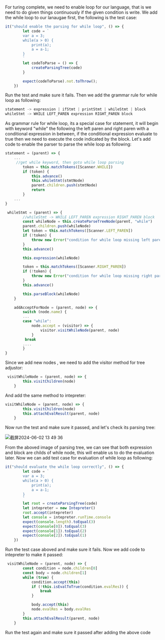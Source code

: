 For turing complete, we need to enable loop for our language, that is we need to do given things continuously if the given condition is write. We add the while loop to our lanaugae first,
the following is the test case:
```js
it("should enable the parsing for while loop", () => {
        let code = `
        var a = 3;
        while(a > 0) {
            print(a);
            a = a-1;
        }
        `
        let codeToParse = () => {
            createParsingTree(code)
        }

        expect(codeToParse).not.toThrow();
    })
```
Run the test and make sure it fails. Then we add the grammar rule for while loop as following:
```js
statement -> expression | ifStmt | printStmt | whileStmt | block
whileStmt -> WHILE LEFT_PAREN expression RIGHT_PAREN block
```
As grammar rule for while loop, its a special case for statement, it will begin with keyword "while" the following the left paren and right paren with a conditional expression in between, if the conditional expression evaluate to true then we need to execute the code indicated by the block. Let's add code to enable the parser to parse the while loop as 
following:
```js
statement = (parent) => {
    ...
     //get while keyword, then goto while loop parsing
        token = this.matchTokens([Scanner.WHILE])
        if (token) {
            this.advance()
            this.whileStmt(stmtNode)
            parent.children.push(stmtNode)
            return
        }
    ...
}

 whileStmt = (parent) => {
        //whileStmt -> WHILE LEFT_PAREN expression RIGHT_PAREN block
        const whileNode = this.createParseTreeNode(parent, "while")
        parent.children.push(whileNode)
        let token = this.matchTokens([Scanner.LEFT_PAREN])
        if (!token) {
            throw new Error("condition for while loop missing left paren")
        }
        this.advance()

        this.expression(whileNode)

        token = this.matchTokens([Scanner.RIGHT_PAREN])
        if (!token) {
            throw new Error("condition for while loop missing right paren")
        }
        this.advance()

        this.parseBlock(whileNode)
    }

    addAcceptForNode = (parent, node) => {
        switch (node.name) {
        ...
        case "while":
            node.accept = (visitor) => {
                visitor.visitWhileNode(parent, node)
            }
         break
        ....
        }
}
```
Since we add new nodes , we need to add the visitor method for tree adjustor:
```js
 visitWhileNode = (parent, node) => {
        this.visitChildren(node)
    }
```
And add the same method to intepreter:
```js
visitWhileNode = (parent, node) => {
        this.visitChildren(node)
        this.attachEvalResult(parent, node)
    }
```
Now run the test and make sure it passed, and let's check its parsing tree:


![截屏2024-06-02 13 49 36](https://github.com/wycl16514/dragonscript_control_statemenet/assets/7506958/79f22a67-689e-49cc-8a45-5693eefb9b05)

From the aboved image of parsing tree, we can see that both expression and block are childs of while node, this will enable us to do the evaluation later. Now we can add test case for evaluation of while loop as following:
```js
it("should evaluate the while loop correctly", () => {
        let code = `
        var a = 3;
        while(a > 0) {
            print(a);
            a = a-1;
        }
        `
        let root = createParsingTree(code)
        let intepreter = new Intepreter()
        root.accept(intepreter)
        let console = intepreter.runTime.console
        expect(console.length).toEqual(3)
        expect(console[0]).toEqual(3)
        expect(console[1]).toEqual(2)
        expect(console[2]).toEqual(1)
    })
```
Run the test case aboved and make sure it fails. Now we add code to intepreter to make it passed:
```js
 visitWhileNode = (parent, node) => {
        const condition = node.children[0]
        const body = node.children[1]
        while (true) {
            condition.accept(this)
            if (!this.isEvalToTrue(condition.evalRes)) {
                break
            }

            body.accept(this)
            node.evalRes = body.evalRes
        }
        this.attachEvalResult(parent, node)
    }
```
Run the test again and make sure it passed after adding the above code
